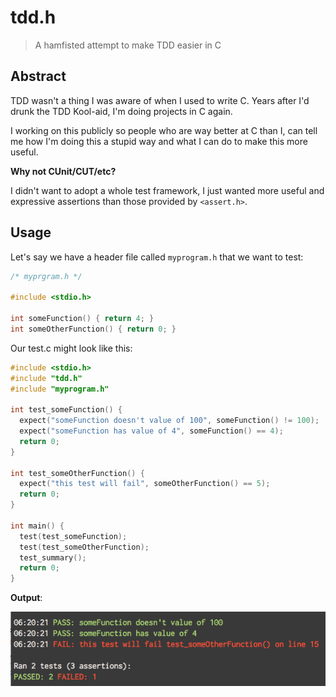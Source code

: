 # tdd.h

> A hamfisted attempt to make TDD easier in C

## Abstract

TDD wasn't a thing I was aware of when I used to write C. Years after I'd drunk the TDD Kool-aid, I'm doing projects in C again. 

I working on this publicly so people who are way better at C than I, can tell me how I'm doing this a stupid way and what I can do to make this more useful.

**Why not CUnit/CUT/etc?**

I didn't want to adopt a whole test framework, I just wanted more useful and expressive assertions than those provided by `<assert.h>`.

## Usage

Let's say we have a header file called `myprogram.h` that we want to test:

```c
/* myprgram.h */

#include <stdio.h>

int someFunction() { return 4; }
int someOtherFunction() { return 0; }
```

Our test.c might look like this:
```c
#include <stdio.h>
#include "tdd.h"
#include "myprogram.h"

int test_someFunction() {
  expect("someFunction doesn't value of 100", someFunction() != 100);
  expect("someFunction has value of 4", someFunction() == 4);
  return 0;
}

int test_someOtherFunction() {
  expect("this test will fail", someOtherFunction() == 5);
  return 0;
}

int main() {
  test(test_someFunction);
  test(test_someOtherFunction);
  test_summary();
  return 0;
}
```

**Output**:

![](docs/ss.png)


